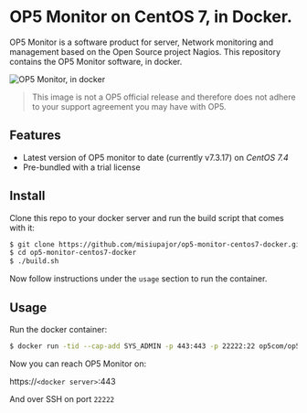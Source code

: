 # OP5 Monitor on CentOS 7, in Docker.
OP5 Monitor is a software product for server, Network monitoring and management based on the Open Source project Nagios.
This repository contains the OP5 Monitor software, in docker.

![OP5 Monitor, in docker](https://user-images.githubusercontent.com/2470979/30489703-398bcd3e-9a38-11e7-88e3-8b2da7b67a4f.png)

> This image is not a OP5 official release and therefore does not adhere to your support agreement you may have with OP5.

## Features

 * Latest version of OP5 monitor to date (currently v7.3.17) on _CentOS 7.4_
 * Pre-bundled with a trial license

## Install

Clone this repo to your docker server and run the build script that comes with it:

```sh
$ git clone https://github.com/misiupajor/op5-monitor-centos7-docker.git
$ cd op5-monitor-centos7-docker
$ ./build.sh
```

Now follow instructions under the ```usage``` section to run the container.

## Usage

Run the docker container:

```sh
$ docker run -tid --cap-add SYS_ADMIN -p 443:443 -p 22222:22 op5com/op5-monitor-centos7
```

Now you can reach OP5 Monitor on:

https://`<docker server>`:443

And over SSH on port ```22222```
